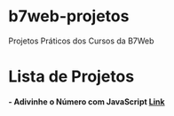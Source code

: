 # b7web-projetos
Projetos Práticos dos Cursos da B7Web

# Lista de Projetos
#### - Adivinhe o Número com JavaScript [Link](https://github.com/gustavoalvesdev/adivinhe-o-numero)
